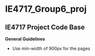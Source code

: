 # IE4717_Group6_proj
## IE4717 Project Code Base

**General Guidelines**
- Use min-width of 900px for the pages

